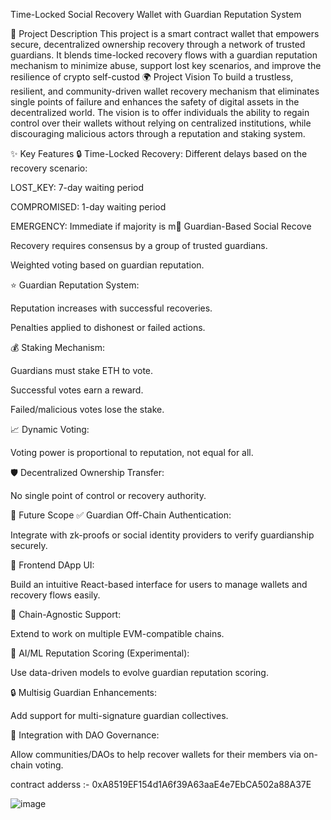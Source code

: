Time-Locked Social Recovery Wallet with Guardian Reputation System

📝 Project Description
This project is a smart contract wallet that empowers secure, decentralized ownership recovery through a network of trusted guardians. It blends time-locked recovery flows with a guardian reputation mechanism to minimize abuse, support lost key scenarios, and improve the resilience of crypto self-custod
🌍 Project Vision
To build a trustless, resilient, and community-driven wallet recovery mechanism that eliminates single points of failure and enhances the safety of digital assets in the decentralized world. The vision is to offer individuals the ability to regain control over their wallets without relying on centralized institutions, while discouraging malicious actors through a reputation and staking system.

✨ Key Features
🔒 Time-Locked Recovery: Different delays based on the recovery scenario:

LOST_KEY: 7-day waiting period

COMPROMISED: 1-day waiting period

EMERGENCY: Immediate if majority is m👥 Guardian-Based Social Recove

Recovery requires consensus by a group of trusted guardians.

Weighted voting based on guardian reputation.

⭐ Guardian Reputation System:

Reputation increases with successful recoveries.

Penalties applied to dishonest or failed actions.

💰 Staking Mechanism:

Guardians must stake ETH to vote.

Successful votes earn a reward.

Failed/malicious votes lose the stake.

📈 Dynamic Voting:

Voting power is proportional to reputation, not equal for all.

🛡️ Decentralized Ownership Transfer:

No single point of control or recovery authority.

🚀 Future Scope
✅ Guardian Off-Chain Authentication:

Integrate with zk-proofs or social identity providers to verify guardianship securely.

📱 Frontend DApp UI:

Build an intuitive React-based interface for users to manage wallets and recovery flows easily.

🔌 Chain-Agnostic Support:

Extend to work on multiple EVM-compatible chains.

🧠 AI/ML Reputation Scoring (Experimental):

Use data-driven models to evolve guardian reputation scoring.

🔒 Multisig Guardian Enhancements:

Add support for multi-signature guardian collectives.

📜 Integration with DAO Governance:

Allow communities/DAOs to help recover wallets for their members via on-chain voting.

contract adderss :- 0xA8519EF154d1A6f39A63aaE4e7EbCA502a88A37E

![image](https://github.com/user-attachments/assets/96c22e03-9d4a-41f0-af90-ed88077a7935)


